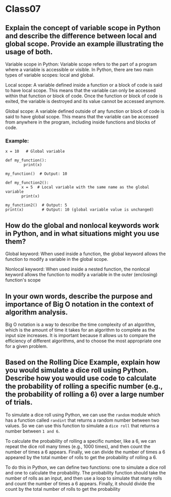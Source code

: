 # Class07
## Explain the concept of variable scope in Python and describe the difference between local and global scope. Provide an example illustrating the usage of both.
Variable scope in Python:
Variable scope refers to the part of a program where a variable is accessible or visible. In Python, there are two main types of variable scopes: local and global.

Local scope: A variable defined inside a function or a block of code is said to have local scope. This means that the variable can only be accessed within that function or block of code. Once the function or block of code is exited, the variable is destroyed and its value cannot be accessed anymore.

Global scope: A variable defined outside of any function or block of code is said to have global scope. This means that the variable can be accessed from anywhere in the program, including inside functions and blocks of code.

### Example:
        
    x = 10   # Global variable

    def my_function():
            print(x)

    my_function()  # Output: 10

    def my_function2():
           x = 5  # Local variable with the same name as the global variable
           print(x)

    my_function2()  # Output: 5
    print(x)        # Output: 10 (global variable value is unchanged)


## How do the global and nonlocal keywords work in Python, and in what situations might you use them?

Global keyword: When used inside a function, the global keyword allows the function to modify a variable in the global scope.

Nonlocal keyword: When used inside a nested function, the nonlocal keyword allows the function to modify a variable in the outer (enclosing) function's scope

## In your own words, describe the purpose and importance of Big O notation in the context of algorithm analysis.
Big O notation is a way to describe the time complexity of an algorithm, which is the amount of time it takes for an algorithm to complete as the input size increases. It is important because it allows us to compare the efficiency of different algorithms, and to choose the most appropriate one for a given problem.


## Based on the Rolling Dice Example, explain how you would simulate a dice roll using Python. Describe how you would use code to calculate the probability of rolling a specific number (e.g., the probability of rolling a 6) over a large number of trials.

To simulate a dice roll using Python, we can use the `random` module which has a function called `randint` that returns a random number between two values. So we can use this function to simulate a `dice roll` that returns a number between `1 and 6`.

To calculate the probability of rolling a specific number, like a 6, we can repeat the dice roll many times (e.g., 1000 times), and then count the number of times a 6 appears. Finally, we can divide the number of times a 6 appeared by the total number of rolls to get the probability of rolling a 6.

To do this in Python, we can define two functions: one to simulate a dice roll and one to calculate the probability. The probability function should take the number of rolls as an input, and then use a loop to simulate that many rolls and count the number of times a 6 appears. Finally, it should divide the count by the total number of rolls to get the probability